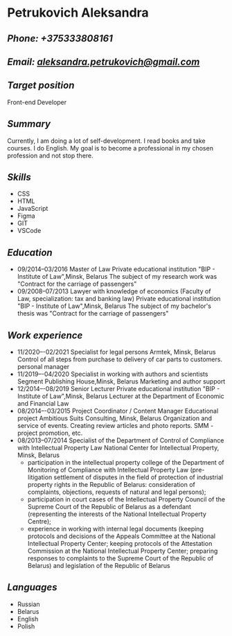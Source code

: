 # Petrukovich Aleksandra

## *Phone:  +375333808161*
## *Email: aleksandra.petrukovich@gmail.com*

## *Target position*
Front-end Developer
## *Summary*
Currently, I am doing a lot of self-development. I read books and take courses. I do English. My goal is to become a professional in my chosen profession and not stop there.
## *Skills*
* CSS
* HTML
* JavaScript
* Figma
* GIT 
* VSCode
## *Education*
+ 09/2014–03/2016 Master of Law
Private educational institution "BIP - Institute of Law",Minsk, Belarus
The subject of my research work was "Contract for the carriage of passengers"
+ 09/2008–07/2013 Lawyer with knowledge of economics (Faculty of Law, specialization: tax and banking law)
Private educational institution "BIP - Institute of Law",Minsk, Belarus
The subject of my bachelor's thesis was "Contract for the carriage of passengers"
## *Work experience*
* 11/2020–-02/2021 Specialist for legal persons
Armtek, Minsk, Belarus
Control of all steps from purchase to delivery of car parts to customers. personal manager
* 11/2019–-04/2020 Specialist in working with authors and scientists
Segment Publishing House,Minsk, Belarus
Marketing and author support
* 12/2014–-08/2019 Senior Lecturer
Private educational institution "BIP - Institute of Law",Minsk, Belarus
Lecturer at the Department of Economic and Financial Law
* 08/2014–-03/2015 Project Coordinator / Content Manager
Educational project Ambitious Suits Consulting, Minsk, Belarus
Organization and service of events. Creating review articles and photo reports. SMM - project promotion, etc.
* 08/2013–07/2014 Specialist of the Department of Control of Compliance with Intellectual Property Law
National Center for Intellectual Property, Minsk, Belarus
  - participation in the intellectual property college of the Department of Monitoring of Compliance with Intellectual Property Law (pre-litigation settlement of disputes in the field of protection of industrial property rights in the Republic of Belarus: consideration of complaints, objections, requests of natural and legal persons);
  - participation in court cases of the Intellectual Property Council of the Supreme Court of the Republic of Belarus as a defendant (representing the interests of the National Intellectual Property Centre);
  - experience in working with internal legal documents (keeping protocols and decisions of the Appeals Committee at the National Intellectual Property Center; keeping protocols of the Attestation Commission at the National Intellectual Property Center; preparing responses to complaints to the Supreme Court of the Republic of Belarus) and legislation of the Republic of Belarus
## *Languages*
* Russian
* Belarus
* English
* Polish